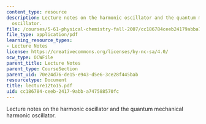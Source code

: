 ```yaml
---
content_type: resource
description: Lecture notes on the harmonic oscillator and the quantum mechanical harmonic
  oscillator.
file: /courses/5-61-physical-chemistry-fall-2007/cc186784ceeb24179abba747588570fc_lecture12to15.pdf
file_type: application/pdf
learning_resource_types:
- Lecture Notes
license: https://creativecommons.org/licenses/by-nc-sa/4.0/
ocw_type: OCWFile
parent_title: Lecture Notes
parent_type: CourseSection
parent_uid: 70e24d76-de15-e943-d5e6-3ce28f445bab
resourcetype: Document
title: lecture12to15.pdf
uid: cc186784-ceeb-2417-9abb-a747588570fc
---
```

Lecture notes on the harmonic oscillator and the quantum mechanical harmonic oscillator.